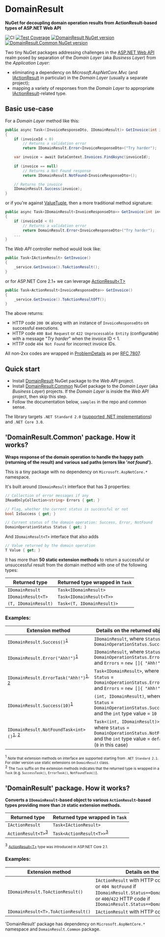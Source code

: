 # DomainResult
**NuGet for decoupling domain operation results from ActionResult-based types of ASP.NET Web API**

![CI](https://github.com/AKlaus/DomainResult/workflows/CI/badge.svg)
[![Test Coverage](https://coveralls.io/repos/github/AKlaus/DomainResult/badge.svg?branch=master)](https://coveralls.io/github/AKlaus/DomainResult?branch=master)
[![DomainResult NuGet version](https://img.shields.io/nuget/v/DomainResult.svg?style=flat&label=nuget%3A%20DomainResult)](https://www.nuget.org/packages/DomainResult)
[![DomainResult.Common NuGet version](https://img.shields.io/nuget/v/DomainResult.Common.svg?style=flat&label=nuget%3A%20DomainResult.Common)](https://www.nuget.org/packages/DomainResult.Common)
<br/>

Two tiny NuGet packages addressing challenges in the [ASP.NET Web API](https://dotnet.microsoft.com/apps/aspnet/apis) realm posed by separation of the _Domain Layer_ (aka _Business Layer_) from the _Application Layer_:
- eliminating a dependency on _Microsoft.AspNetCore.Mvc_ (and [IActionResult](https://docs.microsoft.com/en-us/dotnet/api/microsoft.aspnetcore.mvc.iactionresult) in particular) in the _Domain Layer_ (usually a separate project);
- mapping a variety of responses from the _Domain Layer_ to appropriate [IActionResult](https://docs.microsoft.com/en-us/aspnet/core/web-api/action-return-types)-related type.

## Basic use-case

For a _Domain Layer_ method like this:

```csharp
public async Task<(InvoiceResponseDto, IDomainResult)> GetInvoice(int invoiceId)
{
    if (invoiceId < 0)
        // Returns a validation error
        return IDomainResult.Error<InvoiceResponseDto>("Try harder");

    var invoice = await DataContext.Invoices.FindAsync(invoiceId);
    
    if (invoice == null)
        // Returns a Not Found response
        return IDomainResult.NotFound<InvoiceResponseDto>();

    // Returns the invoice
    IDomainResult.Success(invoice);
}
```

or if you're against [ValueTuple](https://docs.microsoft.com/en-us/dotnet/api/system.valuetuple), then a more traditional method signature:

```csharp
public async Task<IDomainResult<InvoiceResponseDto>> GetInvoice(int invoiceId)
{
    if (invoiceId < 0)
        // Returns a validation error
        return DomainResult.Error<InvoiceResponseDto>("Try harder");
    ...
}
```

The _Web API_ controller method would look like:

```csharp
public Task<IActionResult> GetInvoice()
{
    _service.GetInvoice().ToActionResult();
}
```
or for ASP.NET Core 2.1+ we can leverage [ActionResult&lt;T&gt;](https://docs.microsoft.com/en-us/aspnet/core/web-api/action-return-types#actionresultt-type)

```csharp
public Task<ActionResult<InvoiceResponseDto>> GetInvoice()
{
    _service.GetInvoice().ToActionResultOfT();
}
```

The above returns:
- HTTP code `200 OK` along with an instance of `InvoiceResponseDto` on successful executions.
- HTTP code `400 Bad Request` or `422 Unprocessable Entity` (configurable) with a message "_Try harder_" when the invoice ID < 1.
- HTTP code `404 Not Found` for incorrect invoice IDs.

All non-2xx codes are wrapped in [ProblemDetails](https://docs.microsoft.com/en-us/dotnet/api/microsoft.aspnetcore.mvc.problemdetails) as per [RFC 7807](https://tools.ietf.org/html/rfc7807).

## Quick start

- Install [DomainResult](https://www.nuget.org/packages/DomainResult) NuGet package to the _Web API_ project.
- Install [DomainResult.Common](https://www.nuget.org/packages/DomainResult.Common) NuGet package to the _Domain Layer_ (aka _Business Layer_) projects. If the _Domain Layer_ is inside the _Web API_ project, then skip this step.
- Follow the documentation below, `samples` in the repo and common sense.

The library targets `.NET Standard 2.0` ([supported .NET implementations](https://dotnet.microsoft.com/platform/dotnet-standard#versions)) and `.NET Core 3.0`.

## 'DomainResult.Common' package. How it works?

**Wraps response of the domain operation to handle the happy path (returning of the result) and various sad paths (errors like '_not found_').**

This is a tiny package with no dependency on `Microsoft.AspNetCore.*` namespace.

It's built around `IDomainResult` interface that has 3 properties:
```csharp
// Collection of error messages if any
IReadOnlyCollection<string> Errors { get; }

// Flag, whether the current status is successful or not
bool IsSuccess { get; }

// Current status of the domain operation: Success, Error, NotFound
DomainOperationStatus Status { get; }
```

And `IDomainResult<T>` interface that also adds
```csharp
// Value returned by the domain operation
T Value { get; }
```

It has more than **50 static extension methods** to return a successful or unsuccessful result from the domain method with one of the following types:

| Returned type        | Returned type wrapped in `Task` |
| -------------------- | ------------------------------- |
| `IDomainResult`      | `Task<IDomainResult>`           |
| `IDomainResult<T>`   | `Task<IDomainResult<T>>`        |
| `(T, IDomainResult)` | `Task<(T, IDomainResult)>`      |

### Examples:
| Extension method                                                                              | Details on the returned object                                                                                                             |
| --------------------------------------------------------------------------------------------- | ------------------------------------------------------------------------------------------------------------------------------------------ |
| `IDomainResult.Success()`<sup>[1](#myfootnote1)</sup>                                         | `IDomainResult`, where `Status` = `DomainOperationStatus.Success`                                                                          |
| `IDomainResult.Error("Ahh!")`<sup>[1](#myfootnote1)</sup>                                     | `IDomainResult`, where `Status` = `DomainOperationStatus.Error`<br>and `Errors` = `new []{ "Ahh!" }`                                       |
| `IDomainResult.ErrorTask("Ahh!")`<sup>[1](#myfootnote1)</sup><sup>, [2](#myfootnote2)</sup>   | `Task<IDomainResult>`, where `Status` = `DomainOperationStatus.Error`<br>and `Errors` = `new []{ "Ahh!" }`                                 |
| `IDomainResult.Success(10)`<sup>[1](#myfootnote1)</sup>                                       | `(int, IDomainResult)`, where `Status` = `DomainOperationStatus.Success`<br>and the `int` type value = `10`                                |
| `IDomainResult.NotFoundTask<int>()`<sup>[1](#myfootnote1)</sup><sup>, [2](#myfootnote2)</sup> | `Task<(int, IDomainResult)>`, where `Status` = `DomainOperationStatus.NotFound`<br>and the `int` type value = `default` (`0` in this case) |
<sup><a name="myfootnote1">1</a></sup> <small>Note that extension methods on interface are supported starting from `.NET Standard 2.1`. For older version use static extensions on `DomainResult` class.</small><br>
<sup><a name="myfootnote2">2</a></sup> <small>The `Task` suffix on the extension methods indicates that the returned type is wrapped in a `Task` (e.g. `SuccessTask()`, `ErrorTask()`, `NotFoundTask()`).</small>

## 'DomainResult' package. How it works?

**Converts a `IDomainResult`-based object to various `ActionResult`-based types providing more than `20` static extension methods.**

| Returned type                                 | Returned type wrapped in `Task`                     |
| --------------------------------------------- | --------------------------------------------------- |
| `IActionResult`                               | `Task<IActionResult>`                               |
| `ActionResult<T>`<sup>[3](#myfootnote3)</sup> | `Task<ActionResult<T>>`<sup>[3](#myfootnote3)</sup> |
<sup><a name="myfootnote3">3</a></sup> <small>[ActionResult&lt;T&gt;](https://docs.microsoft.com/en-us/aspnet/core/web-api/action-return-types#actionresultt-type) type was introduced in ASP.NET Core 2.1.</small>

### Examples:
| Extension method                    | Details on the returned object                                                                                                                                                                                     |
| ----------------------------------- | ------------------------------------------------------------------------------------------------------------------------------------------------------------------------------------------------------------------ |
| `IDomainResult.ToActionResult()`    | `IActionResult` with HTTP code `204 NoContent`,<br>or `404 NotFound` if `IDomainResult.Status==DomainOperationStatus.NotFound`,<br>or `400`/`422` HTTP code if `IDomainResult.Status==DomainOperationStatus.Error` |
| `IDomainResult<T>.ToActionResult()` | `IActionResult` with HTTP code `204 NoContent`                                                                                                                                                                     |


'DomainResult' package has dependency on `Microsoft.AspNetCore.*` namespace and `DomainResult.Common` package.
